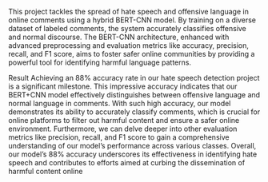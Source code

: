This project tackles the spread of hate speech and offensive language in online comments using a hybrid BERT-CNN model. By training on a diverse dataset of labeled comments, the system accurately classifies offensive and normal discourse. The BERT-CNN architecture, enhanced with advanced preprocessing and evaluation metrics like accuracy, precision, recall, and F1 score, aims to foster safer online communities by providing a powerful tool for identifying harmful language patterns.


Result
Achieving an 88% accuracy rate in our hate speech detection project is a significant
milestone. This impressive accuracy indicates that our BERT+CNN model effectively
distinguishes between offensive language and normal language in comments. With such
high accuracy, our model demonstrates its ability to accurately classify comments, which is
crucial for online platforms to filter out harmful content and ensure a safer online environment.
Furthermore, we can delve deeper into other evaluation metrics like precision, recall, and
F1 score to gain a comprehensive understanding of our model’s performance across various
classes. Overall, our model’s 88% accuracy underscores its effectiveness in identifying hate
speech and contributes to efforts aimed at curbing the dissemination of harmful content online

